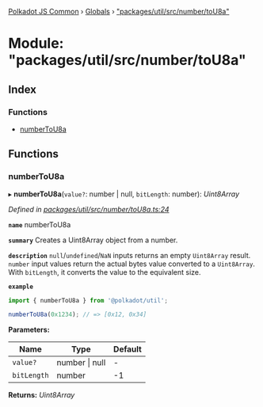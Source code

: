 [Polkadot JS Common](../README.md) › [Globals](../globals.md) › ["packages/util/src/number/toU8a"](_packages_util_src_number_tou8a_.md)

# Module: "packages/util/src/number/toU8a"

## Index

### Functions

* [numberToU8a](_packages_util_src_number_tou8a_.md#numbertou8a)

## Functions

###  numberToU8a

▸ **numberToU8a**(`value?`: number | null, `bitLength`: number): *Uint8Array*

*Defined in [packages/util/src/number/toU8a.ts:24](https://github.com/polkadot-js/common/blob/f5acd602/packages/util/src/number/toU8a.ts#L24)*

**`name`** numberToU8a

**`summary`** Creates a Uint8Array object from a number.

**`description`** 
`null`/`undefined`/`NaN` inputs returns an empty `Uint8Array` result. `number` input values return the actual bytes value converted to a `Uint8Array`. With `bitLength`, it converts the value to the equivalent size.

**`example`** 
<BR>

```javascript
import { numberToU8a } from '@polkadot/util';

numberToU8a(0x1234); // => [0x12, 0x34]
```

**Parameters:**

Name | Type | Default |
------ | ------ | ------ |
`value?` | number &#124; null | - |
`bitLength` | number | -1 |

**Returns:** *Uint8Array*
